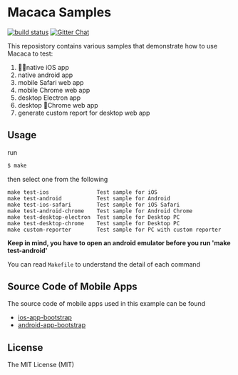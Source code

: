 # Macaca Samples 

[![build status][travis-image]][travis-url] [![Gitter Chat][gitter-image]][gitter-url]

[gitter-image]: https://img.shields.io/badge/GITTER-join%20chat-green.svg?style=flat-square
[gitter-url]: https://gitter.im/alibaba/macaca
[travis-image]: https://img.shields.io/travis/macaca-sample/sample-nodejs.svg?style=flat-square
[travis-url]: https://travis-ci.org/macaca-sample/sample-nodejs

[circle-image-0]: https://circleci.com/gh/macaca-sample/macaca-test-sample.svg?style=svg
[circle-url-0]: https://circleci.com/gh/macaca-sample/macaca-test-sample

This reposistory contains various samples that demonstrate how to use Macaca to test:
1. native iOS app
2. native android app
3. mobile Safari web app
4. mobile Chrome web app
5. desktop Electron app
6. desktop Chrome web app
7. generate custom report for desktop web app

## Usage

run
``` bash
$ make
```
then select one from the following

```
make test-ios               Test sample for iOS
make test-android           Test sample for Android
make test-ios-safari        Test sample for iOS Safari
make test-android-chrome    Test sample for Android Chrome
make test-desktop-electron  Test sample for Desktop PC
make test-desktop-chrome    Test sample for Desktop PC
make custom-reporter        Test sample for PC with custom reporter
```
**Keep in mind, you have to open an android emulator before you run 'make test-android'**


You can read `Makefile` to understand the detail of each command


## Source Code of Mobile Apps
The source code of mobile apps used in this example can be found

- [ios-app-bootstrap](https://github.com/xudafeng/ios-app-bootstrap)
- [android-app-bootstrap](https://github.com/xudafeng/android-app-bootstrap)


## License

The MIT License (MIT)
